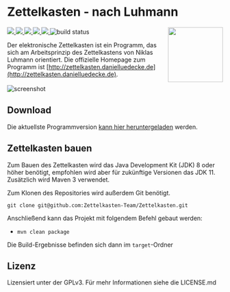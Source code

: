 # Zettelkasten - nach Luhmann 
<img src="src/main/resources/de/danielluedecke/zettelkasten/resources/icons/zkn3-256x256.png" height="128" align="right"/>

<p>
    <a href="https://github.com/Zettelkasten-Team/Zettelkasten/releases" alt="Release">
        <img src="https://img.shields.io/github/release/Zettelkasten-Team/Zettelkasten.svg" />
    </a>
     <a href="https://github.com/Zettelkasten-Team/Zettelkasten/releases" alt="Downloads">
        <img src="https://img.shields.io/github/downloads/Zettelkasten-Team/Zettelkasten/total.svg" />
     </a>       
     <a href="https://github.com/Zettelkasten-Team/Zettelkasten/issues" alt="Resolution time">
        <img src="http://isitmaintained.com/badge/resolution/Zettelkasten-Team/Zettelkasten.svg" />
    </a>
     <a href="https://github.com/Zettelkasten-Team/Zettelkasten/issues" alt="Open Issues">
        <img src="http://isitmaintained.com/badge/open/Zettelkasten-Team/Zettelkasten.svg" />
     </a>            
    <a href="https://github.com/Zettelkasten-Team/Zettelkasten/graphs/contributors" alt="Contributors">
        <img src="https://img.shields.io/github/contributors/Zettelkasten-Team/Zettelkasten" />
    </a>
    <img src="https://github.com/Zettelkasten-Team/Zettelkasten/workflows/Java%20CI%20with%20Maven/badge.svg" alt="build status"/>
</p>


Der elektronische Zettelkasten ist ein Programm, das sich am Arbeitsprinzip des Zettelkastens von Niklas Luhmann orientiert. Die offizielle Homepage zum Programm ist [http://zettelkasten.danielluedecke.de](http://zettelkasten.danielluedecke.de).
<br/>
<br/>
![screenshot](http://zettelkasten.danielluedecke.de/img/gallery/zkn1.png)

## Download
Die aktuellste Programmversion [kann hier heruntergeladen](https://github.com/Zettelkasten-Team/Zettelkasten/releases) werden.

## Zettelkasten bauen

Zum Bauen des Zettelkasten wird das Java Development Kit (JDK) 8 oder höher benötigt, empfohlen wird aber für zukünftige Versionen das JDK 11.
Zusätzlich wird Maven 3 verwendet. 

Zum Klonen des Repositories wird außerdem Git benötigt.

`git clone git@github.com:Zettelkasten-Team/Zettelkasten.git`

Anschließend kann das Projekt mit folgendem Befehl gebaut werden:

* `mvn clean package`

Die Build-Ergebnisse befinden sich dann im `target`-Ordner


## Lizenz
Lizensiert unter der GPLv3. Für mehr Informationen siehe die LICENSE.md
